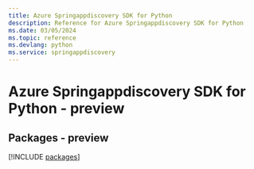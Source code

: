 ```yaml
---
title: Azure Springappdiscovery SDK for Python
description: Reference for Azure Springappdiscovery SDK for Python
ms.date: 03/05/2024
ms.topic: reference
ms.devlang: python
ms.service: springappdiscovery
---
```

# Azure Springappdiscovery SDK for Python - preview
## Packages - preview
[!INCLUDE [packages](springappdiscovery-index.md)]